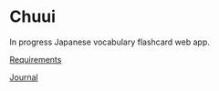 # Chuui

In progress Japanese vocabulary flashcard web app.

[Requirements](/docs/Requirements.md)

[Journal](/docs/Journal.md)